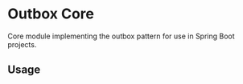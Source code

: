 # Outbox Core
Core module implementing the outbox pattern for use in Spring Boot projects.

## Usage
